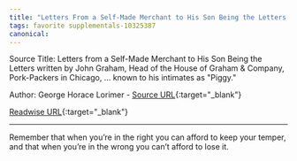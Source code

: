 ```yaml
---
title: "Letters From a Self-Made Merchant to His Son Being the Letters Written by John Graham, Head of the House of Graham & Company, Pork-Packers in Chicago, ... Known to His Intimates as 'Piggy.' (210678312)"
tags: favorite supplementals-10325387
canonical: 
---
```


Source Title: Letters from a Self-Made Merchant to His Son Being the Letters written by John Graham, Head of the House of Graham & Company, Pork-Packers in Chicago, ... known to his intimates as "Piggy."

Author: George Horace Lorimer - [Source URL](){:target="_blank"}

[Readwise URL](https://readwise.io/open/210678312){:target="_blank"}

---

Remember that when you’re in the right you can afford to keep your temper, and that when you’re in the wrong you can’t afford to lose it.
